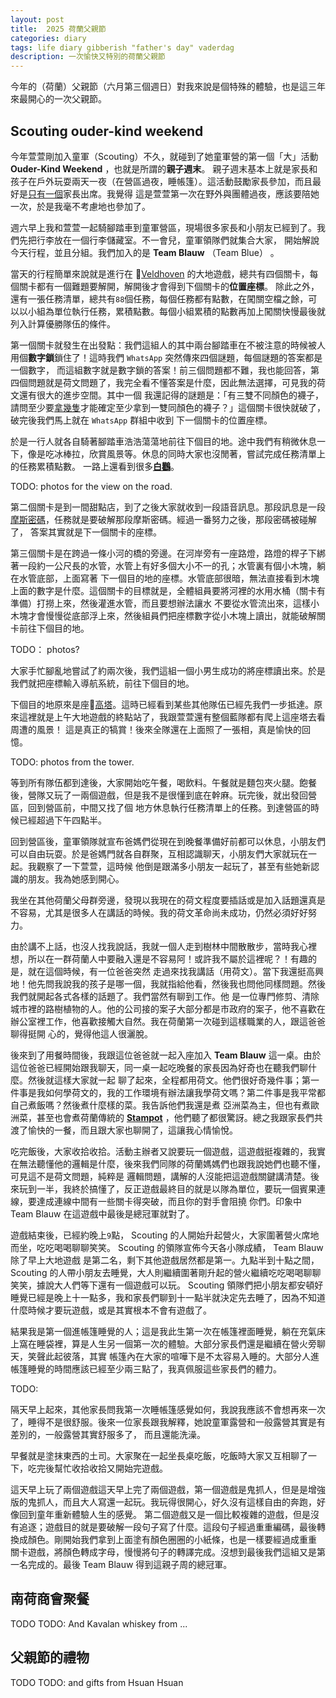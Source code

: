 ```yaml
---
layout: post
title:  2025 荷蘭父親節 
categories: diary
tags: life diary gibberish "father's day" vaderdag
description: 一次愉快又特別的荷蘭父親節
---
```


今年的（荷蘭）父親節（六月第三個週日）對我來說是個特殊的體驗，也是這三年來最開心的一次父親節。

## Scouting ouder-kind weekend

今年萱萱剛加入童軍（Scouting）不久，就碰到了她童軍營的第一個「大」活動 **Ouder-Kind Weekend** ，也就是所謂的**親子週末**。
親子週末基本上就是家長和孩子在戶外玩耍兩天一夜（在營區過夜，睡帳篷）。這活動鼓勵家長參加，而且最好是<u>只有一個</u>家長出席。我覺得
這是萱萱第一次在野外與團體過夜，應該要陪她一次，於是我毫不考慮地也參加了。

週六早上我和萱萱一起騎腳踏車到童軍營區，現場很多家長和小朋友已經到了。我們先把行李放在一個行李儲藏室。不一會兒，童軍領隊們就集合大家，
開始解說今天行程，並且分組。我們加入的是 **Team Blauw** （Team Blue） 。

當天的行程簡單來說就是進行在 📍[Veldhoven][veldhoven] 的大地遊戲，總共有四個關卡，每個關卡都有一個難題要解開，解開後才會得到下個關卡的**位置座標**。
除此之外，還有一張任務清單，總共有`88`個任務，每個任務都有點數，在闖關空檔之餘，可以以小組為單位執行任務，累積點數。每個小組累積的點數再加上闖關快慢最後就
列入計算優勝隊伍的條件。

第一個關卡就發生在出發點：我們這組人的其中兩台腳踏車在不被注意的時候被人用個**數字鎖**鎖住了！這時我們 `WhatsApp` 突然傳來四個謎題，每個謎題的答案都是一個數字，
而這組數字就是數字鎖的答案！前三個問題都不難，我也能回答，第四個問題就是荷文問題了，我完全看不懂答案是什麼，因此無法選擇，可見我的荷文還有很大的進步空間。其中一個
我還記得的謎題是：「有三雙不同顏色的襪子，請問至少要<u>拿幾隻</u>才能確定至少拿到一雙同顏色的襪子？」這個關卡很快就破了，破完後我們馬上就在 `WhatsApp` 群組中收到
下一個關卡的位置座標。

於是一行人就各自騎著腳踏車浩浩蕩蕩地前往下個目的地。途中我們有稍微休息一下，像是吃冰棒拉，欣賞風景等。休息的同時大家也沒閒著，嘗試完成任務清單上的任務累積點數。
一路上還看到很多[**白鸛**][ooievaar]。

TODO: photos for the view on the road.

第二個關卡是到一間甜點店，到了之後大家就收到一段語音訊息。那段訊息是一段[摩斯密碼][morse-code]，任務就是要破解那段摩斯密碼。經過一番努力之後，那段密碼被碰解了，
答案其實就是下一個關卡的座標。

第三個關卡是在跨過一條小河的橋的旁邊。在河岸旁有一座路燈，路燈的桿子下綁著一段約一公尺長的水管，水管上有好多個大小不一的孔；水管裏有個小木塊，躺在水管底部，上面寫著
下一個目的地的座標。水管底部很暗，無法直接看到木塊上面的數字是什麼。這個關卡的目標就是，全體組員要將河裡的水用水桶（關卡有準備）打撈上來，然後灌進水管，而且要想辦法讓水
不要從水管流出來，這樣小木塊才會慢慢從底部浮上來，然後組員們把座標數字從小木塊上讀出，就能破解關卡前往下個目的地。

TODO： photos?

大家手忙腳亂地嘗試了約兩次後，我們這組一個小男生成功的將座標讀出來。於是我們就把座標輸入導航系統，前往下個目的地。

下個目的地原來是座📍[高塔][toren]。這時已經看到某些其他隊伍已經先我們一步抵達。原來這裡就是上午大地遊戲的終點站了，我跟萱萱還有整個藍隊都有爬上這座塔去看周遭的風景！
這是真正的犒賞！後來全隊還在上面照了一張相，真是愉快的回憶。

TODO: photos from the tower.

等到所有隊伍都到達後，大家開始吃午餐，喝飲料。午餐就是麵包夾火腿。飽餐後，營隊又玩了一兩個遊戲，但是我不是很懂到底在幹麻。玩完後，就出發回營區，回到營區前，中間又找了個
地方休息執行任務清單上的任務。到達營區的時候已經超過下午四點半。

回到營區後，童軍領隊就宣布爸媽們從現在到晚餐準備好前都可以休息，小朋友們可以自由玩耍。於是爸媽門就各自群聚，互相認識聊天，小朋友們大家就玩在一起。我觀察了一下萱萱，這時候
他倒是跟滿多小朋友一起玩了，甚至有些她新認識的朋友。我為她感到開心。

我坐在其他荷蘭父母群旁邊，發現以我現在的荷文程度要插話或是加入話題還真是不容易，尤其是很多人在講話的時候。我的荷文革命尚未成功，仍然必須好好努力。

由於講不上話，也沒人找我說話，我就一個人走到樹林中間散散步，當時我心裡想，所以在一群荷蘭人中要融入還是不容易阿！或許我不屬於這裡呢？！有趣的是，就在這個時候，有一位爸爸突然
走過來找我講話（用荷文）。當下我還挺高興地！他先問我說我的孩子是哪一個，我就指給他看，然後我也問他同樣問題。然後我們就開起各式各樣的話題了。我們當然有聊到工作。他
是一位專門修剪、清除城市裡的路樹植物的人。他的公司接的案子大部分都是市政府的案子，他不喜歡在辦公室裡工作，他喜歡接觸大自然。我在荷蘭第一次碰到這樣職業的人，跟這爸爸聊得挺開
心的，覺得他這人很灑脫。

後來到了用餐時間後，我跟這位爸爸就一起入座加入 **Team Blauw** 這一桌。由於這位爸爸已經開始跟我聊天，同一桌一起吃晚餐的家長因為好奇也在聽我們聊什麼。然後就這樣大家就一起
聊了起來，全程都用荷文。他們很好奇幾件事；第一件事是我如何學荷文的，我的工作環境有辦法讓我學荷文嗎？第二件事是我平常都自己煮飯嗎？然後煮什麼樣的菜。我告訴他們我還是煮
亞洲菜為主，但也有煮歐洲菜，甚至也會煮荷蘭傳統的 [**Stampot**][stampot] ，他們聽了都很驚訝。總之我跟家長們共渡了愉快的一餐，而且跟大家也聊開了，這讓我心情愉悅。

吃完飯後，大家收拾收拾。活動主辦者又說要玩一個遊戲，這遊戲挺複雜的，我實在無法聽懂他的邏輯是什麼，後來我們同隊的荷蘭媽媽們也跟我說她們也聽不懂，可見這不是荷文問題，純粹是
邏輯問題，講解的人沒能把這遊戲關鍵講清楚。後來玩到一半，我終於搞懂了，反正遊戲最終目的就是以隊為單位，要玩一個賓果連線，要達成連線中間有一些關卡得突破，而且你的對手會阻撓
你們。印象中 Team Blauw 在這遊戲中最後是總冠軍就對了。

遊戲結束後，已經約晚上`9`點， Scouting 的人開始升起營火，大家圍著營火席地而坐，吃吃喝喝聊聊笑笑。 Scouting 的領隊宣佈今天各小隊成績， Team Blauw 除了早上大地遊戲
是第二名，剩下其他遊戲居然都是第一。九點半到十點之間， Scouting 的人帶小朋友去睡覺，大人則繼續圍著剛升起的營火繼續吃吃喝喝聊聊笑笑，據說大人們等下還有一個遊戲可以玩。
 Scouting 領隊們把小朋友都安頓好睡覺已經是晚上十一點多，我和家長們聊到十一點半就決定先去睡了，因為不知道什麼時候才要玩遊戲，或是其實根本不會有遊戲了。

結果我是第一個進帳篷睡覺的人；這是我此生第一次在帳篷裡面睡覺，躺在充氣床上窩在睡袋裡，算是人生另一個第一次的體驗。大部分家長們還是繼續在營火旁聊天，笑聲此起彼落，其實
帳篷內在大家的喧嘩下是不太容易入睡的。大部分人進帳篷睡覺的時間應該已經至少兩三點了，我真佩服這些家長們的體力。

TODO:

隔天早上起來，其他家長問我第一次睡帳篷感覺如何，我說我應該不會想再來一次了，睡得不是很舒服。後來一位家長跟我解釋，她說童軍露營和一般露營其實是有差別的，一般露營其實舒服多了，
而且還能洗澡。

早餐就是塗抹東西的土司。大家聚在一起坐長桌吃飯，吃飯時大家又互相聊了一下，吃完後幫忙收拾收拾又開始完遊戲。

這天早上玩了兩個遊戲這天早上完了兩個遊戲，第一個遊戲是鬼抓人，但是是增強版的鬼抓人，而且大人寫還一起玩。我玩得很開心，好久沒有這樣自由的奔跑，好像回到童年重新體驗人生的感覺。
第二個遊戲又是一個比較複雜的遊戲，但是沒有追逐；遊戲目的就是要破解一段句子寫了什麼。這段句子經過重重編碼，最後轉換成顏色。剛開始我們拿到上面塗有顏色圈圈的小紙條，也是一樣要經過成重重
關卡遊戲，將顏色轉成字母，慢慢將句子的轉譯完成。沒想到最後我們這組又是第一名完成的。最後 Team Blauw 得到這親子周的總冠軍。


## 南荷商會聚餐

TODO
TODO: And Kavalan whiskey from ...


## 父親節的禮物

TODO
TODO: and gifts from Hsuan Hsuan


[veldhoven]: https://maps.app.goo.gl/BD1qzUpYiQ49vEBm6
[ooievaar]: https://zh.wikipedia.org/zh-tw/%E7%99%BD%E9%B9%B3
[morse-code]: https://en.wikipedia.org/wiki/Morse_code
[toren]: https://maps.app.goo.gl/TiqChgxaP97WdmVw9
[stampot]: https://en.wikipedia.org/wiki/Stamppot